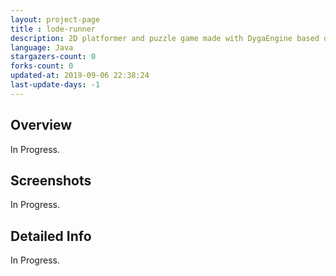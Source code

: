 ```yaml
---
layout: project-page
title : lode-runner
description: 2D platformer and puzzle game made with DygaEngine based on the famous "Lode Runner - the Legend Returns".
language: Java
stargazers-count: 0
forks-count: 0
updated-at: 2019-09-06 22:38:24
last-update-days: -1
---
```

<!---
Gregoire Boiron <gregoire.boiron@gmail.com>
Copyright (c) 2018 Gregoire Boiron  All Rights Reserved.
--->

Overview
--------------------
In Progress.

Screenshots
--------------------
In Progress.

Detailed Info
--------------------
In Progress.
